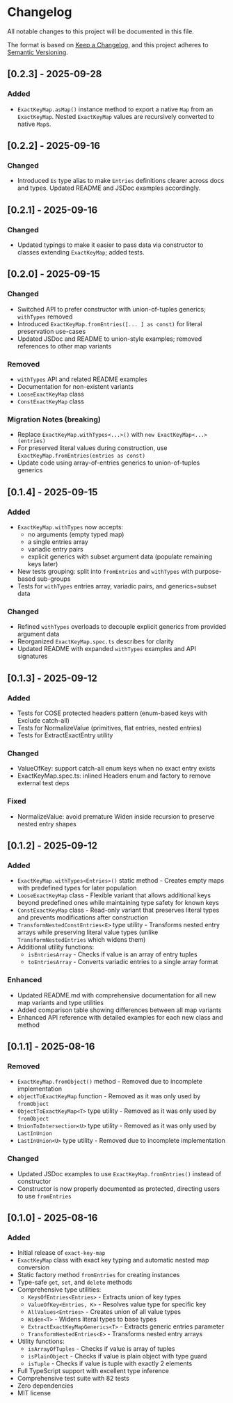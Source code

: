 # Changelog

All notable changes to this project will be documented in this file.

The format is based on [Keep a Changelog](https://keepachangelog.com/en/1.0.0/),
and this project adheres to [Semantic Versioning](https://semver.org/spec/v2.0.0.html).

## [0.2.3] - 2025-09-28

### Added

- `ExactKeyMap.asMap()` instance method to export a native `Map` from an `ExactKeyMap`. Nested `ExactKeyMap` values are recursively converted to native `Map`s.

## [0.2.2] - 2025-09-16

### Changed

- Introduced `Es` type alias to make `Entries` definitions clearer across docs and types. Updated README and JSDoc examples accordingly.

## [0.2.1] - 2025-09-16

### Changed

- Updated typings to make it easier to pass data via constructor to classes extending `ExactKeyMap`; added tests.

## [0.2.0] - 2025-09-15

### Changed

- Switched API to prefer constructor with union-of-tuples generics; `withTypes` removed
- Introduced `ExactKeyMap.fromEntries([... ] as const)` for literal preservation use-cases
- Updated JSDoc and README to union-style examples; removed references to other map variants

### Removed

- `withTypes` API and related README examples
- Documentation for non-existent variants
- `LooseExactKeyMap` class
- `ConstExactKeyMap` class

### Migration Notes (breaking)

- Replace `ExactKeyMap.withTypes<...>()` with `new ExactKeyMap<...>(entries)`
- For preserved literal values during construction, use `ExactKeyMap.fromEntries(entries as const)`
- Update code using array-of-entries generics to union-of-tuples generics

## [0.1.4] - 2025-09-15

### Added

- `ExactKeyMap.withTypes` now accepts:
  - no arguments (empty typed map)
  - a single entries array
  - variadic entry pairs
  - explicit generics with subset argument data (populate remaining keys later)
- New tests grouping: split into `fromEntries` and `withTypes` with purpose-based sub-groups
- Tests for `withTypes` entries array, variadic pairs, and generics+subset data

### Changed

- Refined `withTypes` overloads to decouple explicit generics from provided argument data
- Reorganized `ExactKeyMap.spec.ts` describes for clarity
- Updated README with expanded `withTypes` examples and API signatures

## [0.1.3] - 2025-09-12

### Added

- Tests for COSE protected headers pattern (enum-based keys with Exclude catch-all)
- Tests for NormalizeValue (primitives, flat entries, nested entries)
- Tests for ExtractExactEntry utility

### Changed

- ValueOfKey: support catch-all enum keys when no exact entry exists
- ExactKeyMap.spec.ts: inlined Headers enum and factory to remove external test deps

### Fixed

- NormalizeValue: avoid premature Widen inside recursion to preserve nested entry shapes

## [0.1.2] - 2025-09-12

### Added

- `ExactKeyMap.withTypes<Entries>()` static method - Creates empty maps with predefined types for later population
- `LooseExactKeyMap` class - Flexible variant that allows additional keys beyond predefined ones while maintaining type safety for known keys
- `ConstExactKeyMap` class - Read-only variant that preserves literal types and prevents modifications after construction
- `TransformNestedConstEntries<E>` type utility - Transforms nested entry arrays while preserving literal value types (unlike `TransformNestedEntries` which widens them)
- Additional utility functions:
  - `isEntriesArray` - Checks if value is an array of entry tuples
  - `toEntriesArray` - Converts variadic entries to a single array format

### Enhanced

- Updated README.md with comprehensive documentation for all new map variants and type utilities
- Added comparison table showing differences between all map variants
- Enhanced API reference with detailed examples for each new class and method

## [0.1.1] - 2025-08-16

### Removed

- `ExactKeyMap.fromObject()` method - Removed due to incomplete implementation
- `objectToExactKeyMap` function - Removed as it was only used by `fromObject`
- `ObjectToExactKeyMap<T>` type utility - Removed as it was only used by `fromObject`
- `UnionToIntersection<U>` type utility - Removed as it was only used by `LastInUnion`
- `LastInUnion<U>` type utility - Removed due to incomplete implementation

### Changed

- Updated JSDoc examples to use `ExactKeyMap.fromEntries()` instead of constructor
- Constructor is now properly documented as protected, directing users to use `fromEntries`

## [0.1.0] - 2025-08-16

### Added

- Initial release of `exact-key-map`
- `ExactKeyMap` class with exact key typing and automatic nested map conversion
- Static factory method `fromEntries` for creating instances
- Type-safe `get`, `set`, and `delete` methods
- Comprehensive type utilities:
  - `KeysOfEntries<Entries>` - Extracts union of key types
  - `ValueOfKey<Entries, K>` - Resolves value type for specific key
  - `AllValues<Entries>` - Creates union of all value types
  - `Widen<T>` - Widens literal types to base types
  - `ExtractExactKeyMapGenerics<T>` - Extracts generic entries parameter
  - `TransformNestedEntries<E>` - Transforms nested entry arrays
- Utility functions:
  - `isArrayOfTuples` - Checks if value is array of tuples
  - `isPlainObject` - Checks if value is plain object with type guard
  - `isTuple` - Checks if value is tuple with exactly 2 elements
- Full TypeScript support with excellent type inference
- Comprehensive test suite with 82 tests
- Zero dependencies
- MIT license
